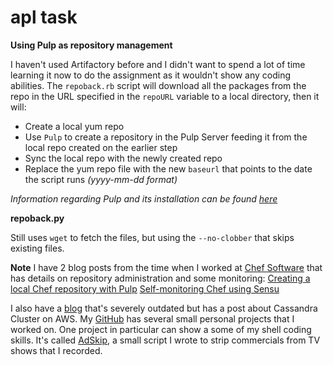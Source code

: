 # apl task

**Using Pulp as repository management**

I haven't used Artifactory before and I didn't want to spend a lot of time learning it now to do the assignment as it wouldn't show any coding abilities. 
The `repoback.rb` script will download all the packages from the repo in the URL specified in the `repoURL` variable to a local directory, then it will:
* Create a local yum repo
* Use `Pulp` to create a repository in the Pulp Server feeding it from the local repo created on the earlier step
* Sync the local repo with the newly created repo
* Replace the yum repo file with the new `baseurl` that points to the date the script runs _(yyyy-mm-dd format)_

_Information regarding Pulp and its installation can be found [here](https://docs.pulpproject.org/pulpcore/installation/index.html)_

**repoback.py**

Still uses `wget` to fetch the files, but using the `--no-clobber` that skips existing files.

**Note** I have 2 blog posts from the time when I worked at [Chef Software](https://www.chef.io) that has details on repository administration and some monitoring:
[Creating a local Chef repository with Pulp](https://blog.chef.io/creating-a-local-chef-repository-with-pulp/)
[Self-monitoring Chef using Sensu](https://blog.chef.io/self-monitoring-chef-using-sensu/)

I also have a [blog](https://www.vinhas.net) that's severely outdated but has a post about Cassandra Cluster on AWS.
My [GitHub](https://github.com/tvinhas) has several small personal projects that I worked on. One project in particular can show a some of my shell coding skills. It's called [AdSkip](https://github.com/tvinhas/adskip), a small script I wrote to strip commercials from TV shows that I recorded.
